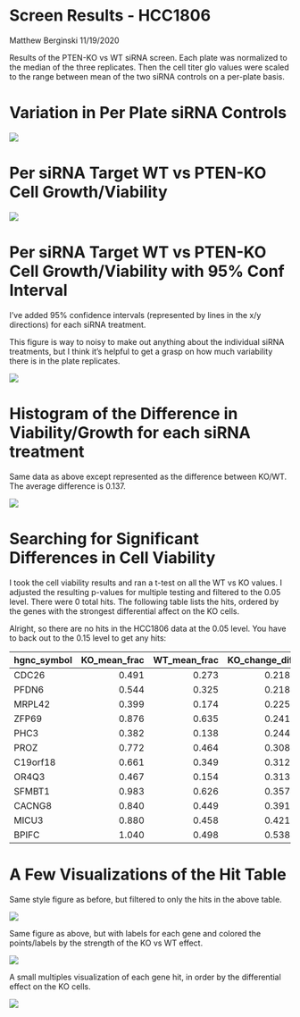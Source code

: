 Screen Results - HCC1806
================
Matthew Berginski
11/19/2020

Results of the PTEN-KO vs WT siRNA screen. Each plate was normalized to
the median of the three replicates. Then the cell titer glo values were
scaled to the range between mean of the two siRNA controls on a
per-plate basis.

# Variation in Per Plate siRNA Controls

![](HCC1806_files/figure-gfm/unnamed-chunk-3-1.png)<!-- -->

# Per siRNA Target WT vs PTEN-KO Cell Growth/Viability

![](HCC1806_files/figure-gfm/unnamed-chunk-5-1.png)<!-- -->

# Per siRNA Target WT vs PTEN-KO Cell Growth/Viability with 95% Conf Interval

I’ve added 95% confidence intervals (represented by lines in the x/y
directions) for each siRNA treatment.

This figure is way to noisy to make out anything about the individual
siRNA treatments, but I think it’s helpful to get a grasp on how much
variability there is in the plate replicates.

![](HCC1806_files/figure-gfm/unnamed-chunk-7-1.png)<!-- -->

# Histogram of the Difference in Viability/Growth for each siRNA treatment

Same data as above except represented as the difference between KO/WT.
The average difference is 0.137.

![](HCC1806_files/figure-gfm/unnamed-chunk-8-1.png)<!-- -->

# Searching for Significant Differences in Cell Viability

I took the cell viability results and ran a t-test on all the WT vs KO
values. I adjusted the resulting p-values for multiple testing and
filtered to the 0.05 level. There were 0 total hits. The following table
lists the hits, ordered by the genes with the strongest differential
affect on the KO cells.

Alright, so there are no hits in the HCC1806 data at the 0.05 level. You
have to back out to the 0.15 level to get any hits:

| hgnc\_symbol | KO\_mean\_frac | WT\_mean\_frac | KO\_change\_diff | p.value\_adj |
| :----------- | -------------: | -------------: | ---------------: | -----------: |
| CDC26        |          0.491 |          0.273 |           0.2183 |       0.1193 |
| PFDN6        |          0.544 |          0.325 |           0.2189 |       0.1193 |
| MRPL42       |          0.399 |          0.174 |           0.2253 |       0.1193 |
| ZFP69        |          0.876 |          0.635 |           0.2410 |       0.1193 |
| PHC3         |          0.382 |          0.138 |           0.2441 |       0.1193 |
| PROZ         |          0.772 |          0.464 |           0.3082 |       0.1193 |
| C19orf18     |          0.661 |          0.349 |           0.3120 |       0.1193 |
| OR4Q3        |          0.467 |          0.154 |           0.3131 |       0.1193 |
| SFMBT1       |          0.983 |          0.626 |           0.3574 |       0.1193 |
| CACNG8       |          0.840 |          0.449 |           0.3913 |       0.1193 |
| MICU3        |          0.880 |          0.458 |           0.4213 |       0.1193 |
| BPIFC        |          1.040 |          0.498 |           0.5387 |       0.1193 |

# A Few Visualizations of the Hit Table

Same style figure as before, but filtered to only the hits in the above
table.

![](HCC1806_files/figure-gfm/unnamed-chunk-12-1.png)<!-- -->

Same figure as above, but with labels for each gene and colored the
points/labels by the strength of the KO vs WT effect.

![](HCC1806_files/figure-gfm/unnamed-chunk-13-1.png)<!-- -->

A small multiples visualization of each gene hit, in order by the
differential effect on the KO cells.

![](HCC1806_files/figure-gfm/unnamed-chunk-14-1.png)<!-- -->
